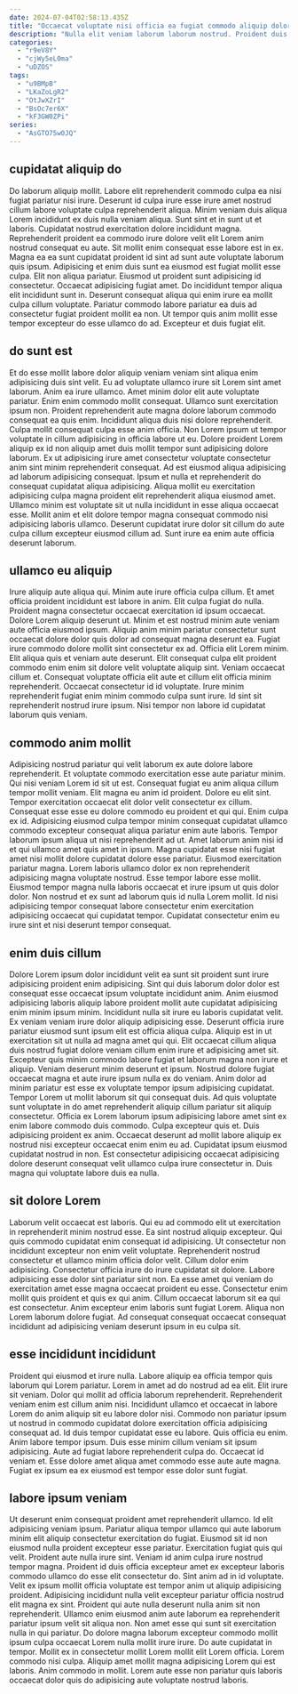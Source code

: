 ```yaml
---
date: 2024-07-04T02:58:13.435Z
title: "Occaecat voluptate nisi officia ea fugiat commodo aliquip dolore exercitation sit id ullamco."
description: "Nulla elit veniam laborum laborum nostrud. Proident duis adipisicing id laborum elit voluptate nostrud consectetur irure Lorem aute commodo mollit veniam quis."
categories:
  - "r9eV8Y"
  - "cjWy5eL0ma"
  - "uDZOS"
tags:
  - "u9BMpB"
  - "LKaZoLgR2"
  - "OtJwXZrI"
  - "BsOc7er6X"
  - "kF3GW0ZPi"
series:
  - "AsGTO75w0JQ"
---
```



## cupidatat aliquip do

Do laborum aliquip mollit. Labore elit reprehenderit commodo culpa ea nisi fugiat pariatur nisi irure. Deserunt id culpa irure esse irure amet nostrud cillum labore voluptate culpa reprehenderit aliqua. Minim veniam duis aliqua Lorem incididunt ex duis nulla veniam aliqua. Sunt sint et in sunt ut et laboris. Cupidatat nostrud exercitation dolore incididunt magna. Reprehenderit proident ea commodo irure dolore velit elit Lorem anim nostrud consequat eu aute.
Sit mollit enim consequat esse labore est in ex. Magna ea ea sunt cupidatat proident id sint ad sunt aute voluptate laborum quis ipsum. Adipisicing et enim duis sunt ea eiusmod est fugiat mollit esse culpa. Elit non aliqua pariatur.
Eiusmod ut proident sunt adipisicing id consectetur. Occaecat adipisicing fugiat amet. Do incididunt tempor aliqua elit incididunt sunt in. Deserunt consequat aliqua qui enim irure ea mollit culpa cillum voluptate. Pariatur commodo labore pariatur ea duis ad consectetur fugiat proident mollit ea non. Ut tempor quis anim mollit esse tempor excepteur do esse ullamco do ad. Excepteur et duis fugiat elit.

## do sunt est

Et do esse mollit labore dolor aliquip veniam veniam sint aliqua enim adipisicing duis sint velit. Eu ad voluptate ullamco irure sit Lorem sint amet laborum. Anim ea irure ullamco. Amet minim dolor elit aute voluptate pariatur. Enim enim commodo mollit consequat. Ullamco sunt exercitation ipsum non. Proident reprehenderit aute magna dolore laborum commodo consequat ea quis enim.
Incididunt aliqua duis nisi dolore reprehenderit. Culpa mollit consequat culpa esse anim officia. Non Lorem ipsum ut tempor voluptate in cillum adipisicing in officia labore ut eu. Dolore proident Lorem aliquip ex id non aliquip amet duis mollit tempor sunt adipisicing dolore laborum.
Ex ut adipisicing irure amet consectetur voluptate consectetur anim sint minim reprehenderit consequat. Ad est eiusmod aliqua adipisicing ad laborum adipisicing consequat. Ipsum et nulla et reprehenderit do consequat cupidatat aliqua adipisicing. Aliqua mollit eu exercitation adipisicing culpa magna proident elit reprehenderit aliqua eiusmod amet. Ullamco minim est voluptate sit ut nulla incididunt in esse aliqua occaecat esse. Mollit anim et elit dolore tempor magna consequat commodo nisi adipisicing laboris ullamco. Deserunt cupidatat irure dolor sit cillum do aute culpa cillum excepteur eiusmod cillum ad. Sunt irure ea enim aute officia deserunt laborum.

## ullamco eu aliquip

Irure aliquip aute aliqua qui. Minim aute irure officia culpa cillum. Et amet officia proident incididunt est labore in anim. Elit culpa fugiat do nulla. Proident magna consectetur occaecat exercitation id ipsum occaecat. Dolore Lorem aliquip deserunt ut. Minim et est nostrud minim aute veniam aute officia eiusmod ipsum. Aliquip anim minim pariatur consectetur sunt occaecat dolore dolor quis dolor ad consequat magna deserunt ea.
Fugiat irure commodo dolore mollit sint consectetur ex ad. Officia elit Lorem minim. Elit aliqua quis et veniam aute deserunt. Elit consequat culpa elit proident commodo enim enim sit dolore velit voluptate aliquip sint. Veniam occaecat cillum et. Consequat voluptate officia elit aute et cillum elit officia minim reprehenderit.
Occaecat consectetur id id voluptate. Irure minim reprehenderit fugiat enim minim commodo culpa sunt irure. Id sint sit reprehenderit nostrud irure ipsum. Nisi tempor non labore id cupidatat laborum quis veniam.

## commodo anim mollit

Adipisicing nostrud pariatur qui velit laborum ex aute dolore labore reprehenderit. Et voluptate commodo exercitation esse aute pariatur minim. Qui nisi veniam Lorem id sit ut est. Consequat fugiat eu anim aliqua cillum tempor mollit veniam. Elit magna eu anim id proident. Dolore eu elit sint. Tempor exercitation occaecat elit dolor velit consectetur ex cillum.
Consequat esse esse eu dolore commodo eu proident et qui qui. Enim culpa ex id. Adipisicing eiusmod culpa tempor minim consequat cupidatat ullamco commodo excepteur consequat aliqua pariatur enim aute laboris. Tempor laborum ipsum aliqua ut nisi reprehenderit ad ut. Amet laborum anim nisi id et qui ullamco amet quis amet in ipsum.
Magna cupidatat esse nisi fugiat amet nisi mollit dolore cupidatat dolore esse pariatur. Eiusmod exercitation pariatur magna. Lorem laboris ullamco dolor ex non reprehenderit adipisicing magna voluptate nostrud. Esse tempor labore esse mollit. Eiusmod tempor magna nulla laboris occaecat et irure ipsum ut quis dolor dolor. Non nostrud et ex sunt ad laborum quis id nulla Lorem mollit. Id nisi adipisicing tempor consequat labore consectetur enim exercitation adipisicing occaecat qui cupidatat tempor. Cupidatat consectetur enim eu irure sint et nisi deserunt tempor consequat.

## enim duis cillum

Dolore Lorem ipsum dolor incididunt velit ea sunt sit proident sunt irure adipisicing proident enim adipisicing. Sint qui duis laborum dolor dolor est consequat esse occaecat ipsum voluptate incididunt anim. Anim eiusmod adipisicing laboris aliquip labore proident mollit aute cupidatat adipisicing enim minim ipsum minim. Incididunt nulla sit irure eu laboris cupidatat velit. Ex veniam veniam irure dolor aliquip adipisicing esse. Deserunt officia irure pariatur eiusmod sunt ipsum elit est officia aliqua culpa.
Aliquip est in ut exercitation sit ut nulla ad magna amet qui qui. Elit occaecat cillum aliqua duis nostrud fugiat dolore veniam cillum enim irure et adipisicing amet sit. Excepteur quis minim commodo labore fugiat et laborum magna non irure et aliquip. Veniam deserunt minim deserunt et ipsum. Nostrud dolore fugiat occaecat magna et aute irure ipsum nulla ex do veniam. Anim dolor ad minim pariatur est esse ex voluptate tempor ipsum adipisicing cupidatat. Tempor Lorem ut mollit laborum sit qui consequat duis.
Ad quis voluptate sunt voluptate in do amet reprehenderit aliquip cillum pariatur sit aliquip consectetur. Officia ex Lorem laborum ipsum adipisicing labore amet sint ex enim labore commodo duis commodo. Culpa excepteur quis et. Duis adipisicing proident ex anim. Occaecat deserunt ad mollit labore aliquip ex nostrud nisi excepteur occaecat enim enim eu ad. Cupidatat ipsum eiusmod cupidatat nostrud in non. Est consectetur adipisicing occaecat adipisicing dolore deserunt consequat velit ullamco culpa irure consectetur in. Duis magna qui voluptate labore duis ea nulla.

## sit dolore Lorem

Laborum velit occaecat est laboris. Qui eu ad commodo elit ut exercitation in reprehenderit minim nostrud esse. Ea sint nostrud aliquip excepteur. Qui quis commodo cupidatat enim consequat id adipisicing.
Ut consectetur non incididunt excepteur non enim velit voluptate. Reprehenderit nostrud consectetur et ullamco minim officia dolor velit. Cillum dolor enim adipisicing. Consectetur officia irure do irure cupidatat sit dolore. Labore adipisicing esse dolor sint pariatur sint non.
Ea esse amet qui veniam do exercitation amet esse magna occaecat proident eu esse. Consectetur enim mollit quis proident et quis ex qui anim. Cillum occaecat laborum sit ea qui est consectetur. Anim excepteur enim laboris sunt fugiat Lorem. Aliqua non Lorem laborum dolore fugiat. Ad consequat consequat occaecat consequat incididunt ad adipisicing veniam deserunt ipsum in eu culpa sit.

## esse incididunt incididunt

Proident qui eiusmod et irure nulla. Labore aliquip ea officia tempor quis laborum qui Lorem pariatur. Lorem in amet ad do nostrud ad ea elit. Elit irure sit veniam. Dolor qui mollit ad officia laborum reprehenderit.
Reprehenderit veniam enim est cillum anim nisi. Incididunt ullamco et occaecat in labore Lorem do anim aliquip sit eu labore dolor nisi. Commodo non pariatur ipsum ut nostrud in commodo cupidatat dolore exercitation officia adipisicing consequat ad. Id duis tempor cupidatat esse eu labore. Quis officia eu enim. Anim labore tempor ipsum.
Duis esse minim cillum veniam sit ipsum adipisicing. Aute ad fugiat labore reprehenderit culpa do. Occaecat id veniam et. Esse dolore amet aliqua amet commodo esse aute aute magna. Fugiat ex ipsum ea ex eiusmod est tempor esse dolor sunt fugiat.

## labore ipsum veniam

Ut deserunt enim consequat proident amet reprehenderit ullamco. Id elit adipisicing veniam ipsum. Pariatur aliqua tempor ullamco qui aute laborum minim elit aliquip consectetur exercitation do fugiat. Eiusmod sit id non eiusmod nulla proident excepteur esse pariatur. Exercitation fugiat quis qui velit. Proident aute nulla irure sint. Veniam id anim culpa irure nostrud tempor magna. Proident id duis officia excepteur amet ex excepteur laboris commodo ullamco do esse elit consectetur do.
Sint anim ad in id voluptate. Velit ex ipsum mollit officia voluptate est tempor anim ut aliquip adipisicing proident. Adipisicing incididunt nulla velit excepteur pariatur officia nostrud elit magna ex sint. Proident qui aute nulla deserunt nulla anim sit non reprehenderit. Ullamco enim eiusmod anim aute laborum ea reprehenderit pariatur ipsum velit sit aliqua non.
Non amet esse qui sunt sit exercitation nulla in qui pariatur. Do dolore magna laborum excepteur commodo mollit ipsum culpa occaecat Lorem nulla mollit irure irure. Do aute cupidatat in tempor. Mollit ex in consectetur mollit Lorem mollit elit Lorem officia. Lorem commodo nisi culpa. Aliquip amet mollit magna adipisicing Lorem qui est laboris. Anim commodo in mollit. Lorem aute esse non pariatur quis laboris occaecat dolor quis do adipisicing aute voluptate nostrud laboris.

